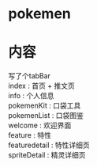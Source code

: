 # pokemen

# 内容
写了个tabBar </br>
index : 首页 + 推文页 </br>
info : 个人信息 </br>
pokemenKit : 口袋工具 </br>
pokemenList : 口袋图鉴 </br>
welcome : 欢迎界面 </br>
feature : 特性 </br>
featuredetail : 特性详细页</br>
spriteDetail : 精灵详细页</br>
